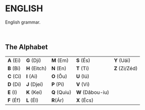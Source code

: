 # ENGLISH
English grammar.

<br>

## The Alphabet

<table>
    <tr>
        <td><b>A</b> (Ei)</td>
        <td><b>G</b> (Dji)</td>
        <td><b>M</b> (Em)</td>
        <td><b>S</b> (És)</td>
        <td><b>Y</b> (Uái)</td>
    </tr>
    <tr>
        <td><b>B</b> (Bi)</td>
        <td><b>H</b> (Eitch)</td>
        <td><b>N</b> (En)</td>
        <td><b>T</b> (Ti)</td>
        <td><b>Z</b> (Zi/Zéd)</td>
    </tr>
    <tr>
        <td><b>C</b> (Ci)</td>
        <td><b>I</b> (Ai)</td>
        <td><b>O</b> (Ôu)</td>
        <td><b>U</b> (Iú)</td>
        <td></td>
    </tr>
    <tr>
        <td><b>D</b> (Di)</td>
        <td><b>J</b> (Djei)</td>
        <td><b>P</b> (Pi)</td>
        <td><b>V</b> (Vi)</td>
        <td></td>
    </tr>
    <tr>
        <td><b>E</b> (I)</td>
        <td><b>K</b> (Kei)</td>
        <td><b>Q</b> (Quiu)</td>
        <td><b>W</b> (Dâbou-iu)</td>
        <td></td>
    </tr>
    <tr>
        <td><b>F</b> (Éf)</td>
        <td><b>L</b> (Él)</td>
        <td><b>R</b>(Ár)</td>
        <td><b>X</b> (Écs)</td>
        <td></td>
    </tr>
</table>